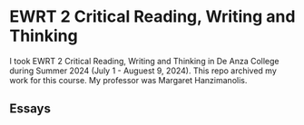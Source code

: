 # EWRT 2 Critical Reading, Writing and Thinking
I took EWRT 2 Critical Reading, Writing and Thinking in De Anza College during Summer 2024 (July 1 - Auguest 9, 2024). This repo archived my work for this course.
My professor was Margaret Hanzimanolis.

## Essays
